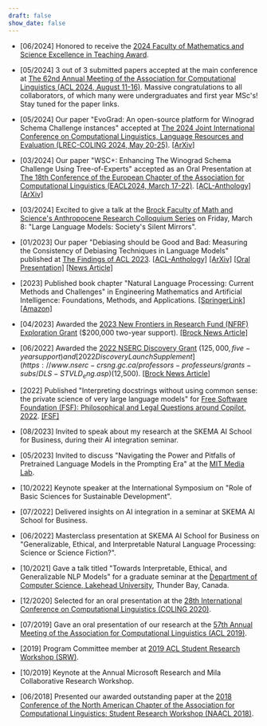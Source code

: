 ```yaml
---
draft: false
show_date: false
---
```


- [06/2024] Honored to receive the [2024 Faculty of Mathematics and Science Excellence in Teaching Award](https://brocku.ca/brock-news/2024/06/math-and-science-awards-recognize-teaching-research-excellence/).

- [05/2024] 3 out of 3 submitted papers accepted at the main conference at [The 62nd Annual Meeting of the Association for Computational Linguistics (ACL 2024, August 11-16)](https://2024.aclweb.org/). Massive congratulations to all collaborators, of which many were undergraduates and first year MSc's! Stay tuned for the paper links.

- [05/2024] Our paper "EvoGrad: An open-source platform for Winograd Schema Challenge instances" accepted at [The 2024 Joint International Conference on Computational Linguistics, Language Resources and Evaluation (LREC-COLING 2024, May 20-25)](https://lrec-coling-2024.org/). [[ArXiv]](https://arxiv.org/pdf/2402.13372)

- [03/2024] Our paper "WSC+: Enhancing The Winograd Schema Challenge Using Tree-of-Experts" accepted as an Oral Presentation at [The 18th Conference of the European Chapter of the Association for Computational Linguistics (EACL2024, March 17-22)](https://lrec-coling-2024.org/). [[ACL-Anthology]](https://aclanthology.org/2024.eacl-long.99.pdf) [[ArXiv]](https://arxiv.org/pdf/2401.17703)

- [03/2024] Excited to give a talk at the [Brock Faculty of Math and Science's Anthropocene Research Colloquium Series](https://brocku.ca/brock-news/2023/11/anthropocene-themed-speaker-series-launches-next-week/) on Friday, March 8: "Large Language Models: Society's Silent Mirrors".

- [01/2023] Our paper "Debiasing should be Good and Bad: Measuring the Consistency of Debiasing Techniques in Language Models" published at [The Findings of ACL 2023](https://2023.aclweb.org/). [[ACL-Anthology]](https://aclanthology.org/2023.findings-acl.280/) [[ArXiv]](https://aclanthology.org/2023.findings-acl.280.pdf) [[Oral Presentation]](https://aclanthology.org/2023.findings-acl.280.mp4) [[News Article]](https://brocku.ca/media-room/2023/10/18/brock-led-research-creates-protocol-to-test-ai-debiasing-methods/)

- [2023] Published book chapter "Natural Language Processing: Current Methods and Challenges" in Engineering Mathematics and Artificial Intelligence: Foundations, Methods, and Applications. [[SpringerLink]](https://books.google.ca/books?hl=en&lr=&id=0wnHEAAAQBAJ&oi=fnd&pg=PP1&dq=Engineering+Mathematics+and+Artificial+Intelligence:+Foundations,+Methods,+and+Applications&ots=wI9mVvzgho&sig=VEQ9epaA9V1KpFUEmpO668A4MR8#v=onepage&q=Engineering%20Mathematics%20and%20Artificial%20Intelligence%3A%20Foundations%2C%20Methods%2C%20and%20Applications&f=false) [[Amazon]](https://www.amazon.com/Engineering-Mathematics-Artificial-Intelligence-Applications/dp/1032255676#:~:text=Engineering%20Mathematics%20and%20Artificial%20Intelligence%3A%20Foundations%2C%20Methods%2C%20and%20Applications,offers%20cutting%2Dedge%20AI%20technologies)

- [04/2023] Awarded the [2023 New Frontiers in Research Fund (NFRF) Exploration Grant](https://www.sshrc-crsh.gc.ca/funding-financement/nfrf-fnfr/exploration/2023/competition-concours-eng.aspx) ($200,000 two-year support). [[Brock News Article]](https://brocku.ca/brock-news/2023/04/brock-awarded-funding-for-research-on-youth-and-social-media-and-biases-in-health-care/)

- [06/2022] Awarded the [2022 NSERC Discovery Grant](https://www.nserc-crsng.gc.ca/Professors-Professeurs/Grants-Subs/DGIGP-PSIGP_eng.asp) ($125,000, five-year support) and [2022 Discovery Launch Supplement](https://www.nserc-crsng.gc.ca/professors-professeurs/grants-subs/DLS-STVLD_eng.asp) ($12,500). [[Brock News Article]](https://brocku.ca/brock-news/2022/06/brock-researchers-awarded-more-than-3-million-in-nserc-grants/)

- [2022] Published "Interpreting docstrings without using common sense: the private science of very large language models" for [Free Software Foundation (FSF): Philosophical and Legal Questions around Copilot, 2022](https://www.fsf.org/news/publication-of-the-fsf-funded-white-papers-on-questions-around-copilot). [[FSF]](https://static.fsf.org/nosvn/copilot/Interpreting-Docstrings-Without-Common-Sense.pdf)

- [08/2023] Invited to speak about my research at the SKEMA AI School for Business, during their AI integration seminar.

- [05/2023] Invited to discuss "Navigating the Power and Pitfalls of Pretrained Language Models in the Prompting Era" at the [MIT Media Lab](https://www.media.mit.edu/).

- [10/2022] Keynote speaker at the International Symposium on "Role of Basic Sciences for Sustainable Development".

- [07/2022] Delivered insights on AI integration in a seminar at SKEMA AI School for Business.

- [06/2022] Masterclass presentation at SKEMA AI School for Business on "Generalizable, Ethical, and Interpretable Natural Language Processing: Science or Science Fiction?".

- [10/2021] Gave a talk titled "Towards Interpretable, Ethical, and Generalizable NLP Models" for a graduate seminar at the [Department of Computer Science, Lakehead University](https://www.lakeheadu.ca/academics/departments/computer-science), Thunder Bay, Canada.

- [12/2020] Selected for an oral presentation at the [28th International Conference on Computational Linguistics (COLING 2020)](https://coling2020.org/).

- [07/2019] Gave an oral presentation of our research at the [57th Annual Meeting of the Association for Computational Linguistics (ACL 2019)](https://2019.aclweb.org/).

- [2019] Program Committee member at [2019 ACL Student Research Workshop (SRW)](https://sites.google.com/view/acl19studentresearchworkshop).

- [10/2019] Keynote at the Annual Microsoft Research and Mila Collaborative Research Workshop.

- [06/2018] Presented our awarded outstanding paper at the [2018 Conference of the North American Chapter of the Association for Computational Linguistics: Student Research Workshop (NAACL 2018)](https://naacl2018.org/).